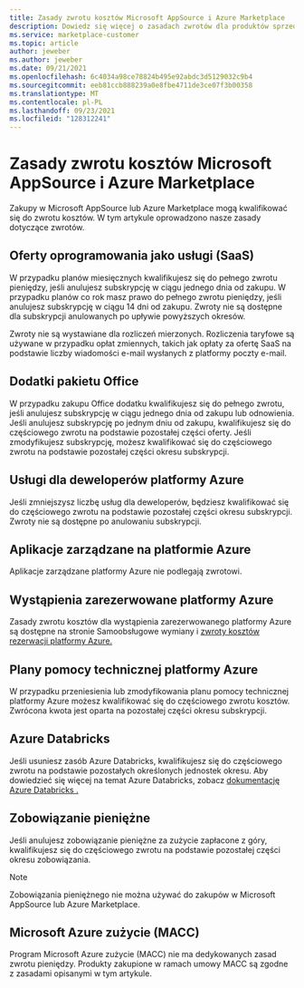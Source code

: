 ```yaml
---
title: Zasady zwrotu kosztów Microsoft AppSource i Azure Marketplace
description: Dowiedz się więcej o zasadach zwrotów dla produktów sprzedawanych Microsoft AppSource i Azure Marketplace.
ms.service: marketplace-customer
ms.topic: article
author: jeweber
ms.author: jeweber
ms.date: 09/21/2021
ms.openlocfilehash: 6c4034a98ce78824b495e92abdc3d5129032c9b4
ms.sourcegitcommit: eeb81ccb888239a0e8fbe4711de3ce07f3b00358
ms.translationtype: MT
ms.contentlocale: pl-PL
ms.lasthandoff: 09/23/2021
ms.locfileid: "128312241"
---
```

# <a name="refund-policies-for-microsoft-appsource-and-azure-marketplace"></a>Zasady zwrotu kosztów Microsoft AppSource i Azure Marketplace

Zakupy w Microsoft AppSource lub Azure Marketplace mogą kwalifikować się do zwrotu kosztów. W tym artykule oprowadzono nasze zasady dotyczące zwrotów.

## <a name="software-as-a-service-saas-offers"></a>Oferty oprogramowania jako usługi (SaaS)

W przypadku planów miesięcznych kwalifikujesz się do pełnego zwrotu pieniędzy, jeśli anulujesz subskrypcję w ciągu jednego dnia od zakupu. W przypadku planów co rok masz prawo do pełnego zwrotu pieniędzy, jeśli anulujesz subskrypcję w ciągu 14 dni od zakupu. Zwroty nie są dostępne dla subskrypcji anulowanych po upływie powyższych okresów.

Zwroty nie są wystawiane dla rozliczeń mierzonych. Rozliczenia taryfowe są używane w przypadku opłat zmiennych, takich jak opłaty za ofertę SaaS na podstawie liczby wiadomości e-mail wysłanych z platformy poczty e-mail.

## <a name="office-add-ins"></a>Dodatki pakietu Office

W przypadku zakupu Office dodatku kwalifikujesz się do pełnego zwrotu, jeśli anulujesz subskrypcję w ciągu jednego dnia od zakupu lub odnowienia. Jeśli anulujesz subskrypcję po jednym dniu od zakupu, kwalifikujesz się do częściowego zwrotu na podstawie pozostałej części oferty. Jeśli zmodyfikujesz subskrypcję, możesz kwalifikować się do częściowego zwrotu na podstawie pozostałej części okresu subskrypcji.

## <a name="azure-developer-services"></a>Usługi dla deweloperów platformy Azure

Jeśli zmniejszysz liczbę usług dla deweloperów, będziesz kwalifikować się do częściowego zwrotu na podstawie pozostałej części okresu subskrypcji. Zwroty nie są dostępne po anulowaniu subskrypcji.

## <a name="azure-managed-applications"></a>Aplikacje zarządzane na platformie Azure

Aplikacje zarządzane platformy Azure nie podlegają zwrotowi.

## <a name="azure-reserved-instances"></a>Wystąpienia zarezerwowane platformy Azure

Zasady zwrotu kosztów dla wystąpienia zarezerwowanego platformy Azure są dostępne na stronie Samoobsługowe wymiany i [zwroty kosztów rezerwacji platformy Azure.](/azure/cost-management-billing/reservations/exchange-and-refund-azure-reservations)

## <a name="azure-support-plans"></a>Plany pomocy technicznej platformy Azure

W przypadku przeniesienia lub zmodyfikowania planu pomocy technicznej platformy Azure możesz kwalifikować się do częściowego zwrotu kosztów. Zwrócona kwota jest oparta na pozostałej części okresu subskrypcji.

## <a name="azure-databricks"></a>Azure Databricks

Jeśli usuniesz zasób Azure Databricks, kwalifikujesz się do częściowego zwrotu na podstawie pozostałych określonych jednostek okresu. Aby dowiedzieć się więcej na temat Azure Databricks, zobacz [dokumentację Azure Databricks .](/azure/databricks)

## <a name="monetary-commitment"></a>Zobowiązanie pieniężne

Jeśli anulujesz zobowiązanie pieniężne za zużycie zapłacone z góry, kwalifikujesz się do częściowego zwrotu na podstawie pozostałej części okresu zobowiązania.

> [!NOTE]
> Zobowiązania pieniężnego nie można używać do zakupów w Microsoft AppSource lub Azure Marketplace.

## <a name="microsoft-azure-consumption-commitment-macc"></a>Microsoft Azure zużycie (MACC)

Program Microsoft Azure zużycie (MACC) nie ma dedykowanych zasad zwrotu pieniędzy. Produkty zakupione w ramach umowy MACC są zgodne z zasadami opisanymi w tym artykule.
